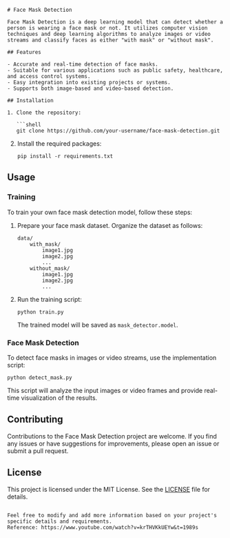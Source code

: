 
```
# Face Mask Detection

Face Mask Detection is a deep learning model that can detect whether a person is wearing a face mask or not. It utilizes computer vision techniques and deep learning algorithms to analyze images or video streams and classify faces as either "with mask" or "without mask".

## Features

- Accurate and real-time detection of face masks.
- Suitable for various applications such as public safety, healthcare, and access control systems.
- Easy integration into existing projects or systems.
- Supports both image-based and video-based detection.

## Installation

1. Clone the repository:

   ```shell
   git clone https://github.com/your-username/face-mask-detection.git
   ```

2. Install the required packages:

   ```shell
   pip install -r requirements.txt
   ```

## Usage

### Training

To train your own face mask detection model, follow these steps:

1. Prepare your face mask dataset. Organize the dataset as follows:

   ```
   data/
       with_mask/
           image1.jpg
           image2.jpg
           ...
       without_mask/
           image1.jpg
           image2.jpg
           ...
   ```

2. Run the training script:

   ```shell
   python train.py
   ```

   The trained model will be saved as `mask_detector.model`.

### Face Mask Detection

To detect face masks in images or video streams, use the implementation script:

```shell
python detect_mask.py
```

This script will analyze the input images or video frames and provide real-time visualization of the results.

## Contributing

Contributions to the Face Mask Detection project are welcome. If you find any issues or have suggestions for improvements, please open an issue or submit a pull request.

## License

This project is licensed under the MIT License. See the [LICENSE](LICENSE) file for details.
```

Feel free to modify and add more information based on your project's specific details and requirements.
Reference: https://www.youtube.com/watch?v=krTHVKkUEYw&t=1989s
